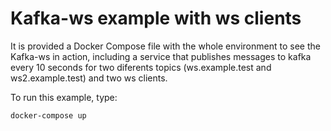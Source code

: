 # Kafka-ws example with ws clients

It is provided a Docker Compose file with the whole environment to see the Kafka-ws in action, including a service that publishes messages to kafka every 10 seconds for two diferents topics (ws.example.test and ws2.example.test) and two ws clients.

To run this example, type:

```shell
docker-compose up
```
